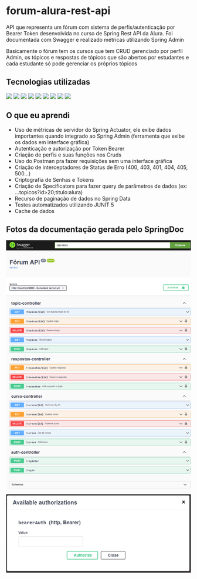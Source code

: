 # forum-alura-rest-api
API que representa um fórum com sistema de perfis/autenticação por Bearer Token desenvolvida no curso de Spring Rest API da Alura. Foi documentada com Swagger e realizado métricas utilizando Spring Admin 

Basicamente o fórum tem os cursos que tem CRUD gerenciado por perfil Admin, os tópicos e respostas de tópicos que são abertos por estudantes e cada estudante só pode gerenciar os próprios tópicos

## Tecnologias utilizadas

![](https://img.shields.io/static/v1?label=Spring&message=Spring%20boot&color=brightgreen&style=for-the-badge&logo=Springboot)
![](https://img.shields.io/static/v1?label=Spring&message=Spring%20data%20jpa&color=inactive&style=for-the-badge)
![](https://img.shields.io/static/v1?label=Spring&message=Spring%20web&color=inactive&style=for-the-badge)
![](https://img.shields.io/static/v1?label=Spring&message=Spring%20security&color=inactive&style=for-the-badge)
![](https://img.shields.io/static/v1?label=Spring&message=Spring%20actuator&color=inactive&style=for-the-badge)
![](https://img.shields.io/static/v1?label=Spring&message=Spring%20cache&color=inactive&style=for-the-badge)
![](https://img.shields.io/static/v1?label=Spring&message=Spring%20doc&color=inactive&style=for-the-badge)
![](https://img.shields.io/static/v1?label=Java&message=JUnit%205&color=inactive&style=for-the-badge)
![](https://img.shields.io/static/v1?label=SQL&message=Maria%20DB&color=orange&style=for-the-badge&logo=MariaDb)

## O que eu aprendi

- Uso de métricas de servidor do Spring Actuator, ele exibe dados importantes quando integrado ao Spring Admin (ferramenta que exibe os dados em interface gráfica)
- Autenticação e autorização por Token Bearer
- Criação de perfis e suas funções nos Cruds
- Uso do Postman pra fazer requisições sem uma interface gráfica
- Criação de interceptadores de Status de Erro (400, 403, 401, 404, 405, 500...)
- Criptografia de Senhas e Tokens
- Criação de Specificators para fazer query de parâmetros de dados (ex: ...topicos?id>20;titulo:alura)
- Recurso de paginação de dados no Spring Data
- Testes automatizados utilizando JUNIT 5
- Cache de dados 

## Fotos da documentação gerada pelo SpringDoc 

![Página do Pedido](/screenshots/swagger.png "Documentacao")
![Bearer](/screenshots/auth.png "Bearer")
